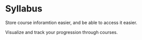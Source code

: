 # Syllabus

Store course inforamtion easier, and be able to access it easier.

Visualize and track your progression through courses.
